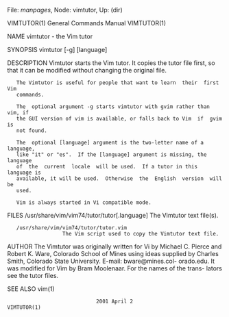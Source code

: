 File: *manpages*,  Node: vimtutor,  Up: (dir)

VIMTUTOR(1)                 General Commands Manual                VIMTUTOR(1)



NAME
       vimtutor - the Vim tutor

SYNOPSIS
       vimtutor [-g] [language]

DESCRIPTION
       Vimtutor starts the Vim tutor.  It copies the tutor file first, so that
       it can be modified without changing the original file.

       The Vimtutor is useful for people that want to learn  their  first  Vim
       commands.

       The  optional argument -g starts vimtutor with gvim rather than vim, if
       the GUI version of vim is available, or falls back to Vim  if  gvim  is
       not found.

       The  optional [language] argument is the two-letter name of a language,
       like "it" or "es".  If the [language] argument is missing, the language
       of  the  current  locale  will be used.  If a tutor in this language is
       available, it will be used.  Otherwise  the  English  version  will  be
       used.

       Vim is always started in Vi compatible mode.

FILES
       /usr/share/vim/vim74/tutor/tutor[.language]
                      The Vimtutor text file(s).

       /usr/share/vim/vim74/tutor/tutor.vim
                      The Vim script used to copy the Vimtutor text file.

AUTHOR
       The  Vimtutor  was  originally  written for Vi by Michael C. Pierce and
       Robert K. Ware, Colorado  School  of  Mines  using  ideas  supplied  by
       Charles  Smith,  Colorado  State  University.  E-mail: bware@mines.col-
       orado.edu.
       It was modified for Vim by Bram Moolenaar.  For the names of the trans-
       lators see the tutor files.

SEE ALSO
       vim(1)



                                 2001 April 2                      VIMTUTOR(1)
